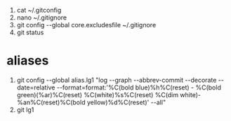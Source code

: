 1. cat ~/.gitconfig
1. nano ~/.gitignore
1. git config --global core.excludesfile ~/.gitignore
1. git status
# aliases
1. git config --global alias.lg1 "log --graph --abbrev-commit --decorate --date=relative --format=format:'%C(bold blue)%h%C(reset) - %C(bold green)(%ar)%C(reset) %C(white)%s%C(reset) %C(dim white)- %an%C(reset)%C(bold yellow)%d%C(reset)' --all"
1. git lg1 
